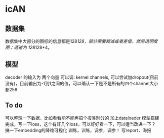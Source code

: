 # icAN

## 数据集
数据集中大部分的图标的信息都是128*128，部分需要裁减或者差值，然后透明度图：通道为 128*128*4，

## 模型
decoder 的输入为 两个向量
可以调: kernel channels, 可以尝试加dropout(目前没有)，目前输出为-1到1之间的值，可以确认一下是不是所有的四个channel大小都256

## To do
可以整理一下数据，比如看看能不能再搞个按类别分的
加上dataloader
模型搭建完成，写一下loss，这个有好几个loss，可以好好看一下，可以适当改进一下？
搞一下embedding的降维可视化
训练，训练，调参，调参！
写report，海报 
